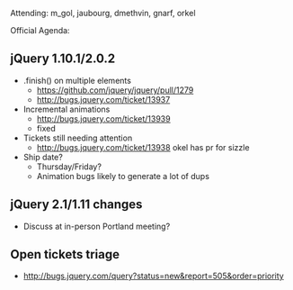Attending: m_gol, jaubourg, dmethvin, gnarf, orkel

Official Agenda:

## jQuery 1.10.1/2.0.2
* .finish() on multiple elements
  - https://github.com/jquery/jquery/pull/1279
  - http://bugs.jquery.com/ticket/13937
* Incremental animations
  - http://bugs.jquery.com/ticket/13939
  - fixed
* Tickets still needing attention
  - http://bugs.jquery.com/ticket/13938 okel has pr for sizzle
* Ship date?
  - Thursday/Friday?
  - Animation bugs likely to generate a lot of dups

## jQuery 2.1/1.11 changes
* Discuss at in-person Portland meeting?

## Open tickets triage
* http://bugs.jquery.com/query?status=new&report=505&order=priority
